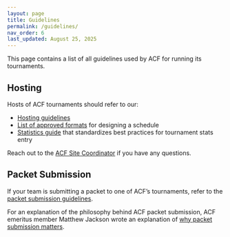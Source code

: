 ```yaml
---
layout: page
title: Guidelines
permalink: /guidelines/
nav_order: 6
last_updated: August 25, 2025
---
```


This page contains a list of all guidelines used by ACF for running its tournaments.

## Hosting

Hosts of ACF tournaments should refer to our:

* [Hosting guidelines](hosting)
* [List of approved formats](formats) for designing a schedule
* [Statistics guide](stats) that standardizes best practices for tournament stats entry

Reach out to the [ACF Site Coordinator](mailto:hosting@acf-quizbowl.com) if you have any questions.

## Packet Submission

If your team is submitting a packet to one of ACF’s tournaments, refer to the [packet submission guidelines](packet-sub).

For an explanation of the philosophy behind ACF packet submission, ACF emeritus member Matthew Jackson wrote an explanation of [why packet submission matters](/writing/why-packet-sub).
